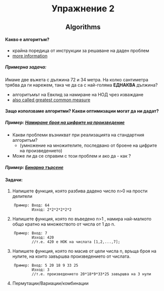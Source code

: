# <center> Упражнение 2 </center>
## <center> Algorithms </center>

#### Какво е алгоритъм?
- крайна поредица от инструкции за решаване на даден проблем
- [more information](https://en.wikipedia.org/wiki/Algorithm)

##### Примерна задача:
Имаме две въжета с дължина 72 и 34 метра. На колко сантиметра трябва да ги нарежем, така че да са с най-голяма **ЕДНАКВА** дължина?

- алгоритъмът на Евклид за намиране на НОД чрез изваждане
- [also called greatest common measure](https://en.wikipedia.org/wiki/Greatest_common_divisor)
	
#### Защо използваме алгоритми? Какви оптимизации могат да ни дадат?

##### Пример: [Намиране броя на цифрите на произведение](https://math.stackexchange.com/questions/857424/estimate-or-calculate-the-number-of-digits-of-a-multiplication) 

- Какви проблеми възникват при реализацията на стандартния алгоритъм? 
	- (умножение на множителите, последвано от броене на цифрите на произведението)
- Може ли да се справим с този проблем и ако да - как ?

##### Пример: [Бинарно търсене](https://www.geeksforgeeks.org/binary-search/)

#### Задачи:
1. Напишете функция, която разбива дадено число n>0 на прости делители
```
    Пример: Вход: 64            	
      	    Изход: 2*2*2*2*2*2
```
2. Напишете функция, която по въведено n>1 , намира най-малкото общо кратно на множеството от числа от 1 до n.
```   
	Пример: Вход: 7
    		Изход: 420
            //т.е. 420 е НОК на числата [1,2,...,7];
```
3. Напишете функция, която по масив от цели числа n, връща броя на нулите, 
   на които завършва произведението от числата.
```
	Пример: Вход: 5 20 18 9 33 25
    		Изход: 3
            //т.е. произведението 20*18*9*33*25 завършва на 3 нули
```
4. Пермутации/Вариации/комбинации



